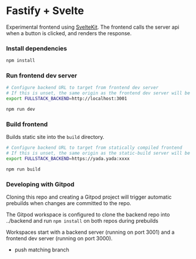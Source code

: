 # Fastify + Svelte

Experimental frontend using [SvelteKit](https://kit.svelte.dev/).
The frontend calls the server api when a button is clicked, and renders the response.

### Install dependencies

```sh
npm install
```

### Run frontend dev server

```sh
# Configure backend URL to target from frontend dev server
# If this is unset, the same origin as the frontend dev server will be used.
export FULLSTACK_BACKEND=http://localhost:3001

npm run dev
```

### Build frontend
Builds static site into the `build` directory.

```sh
# Configure backend URL to target from statically compiled frontend
# If this is unset, the same origin as the static-build server will be used.
export FULLSTACK_BACKEND=https://yada.yada:xxxx

npm run build
```

### Developing with Gitpod
Cloning this repo and creating a Gitpod project will trigger automatic prebuilds 
when changes are committed to the repo.

The Gitpod workspace is configured to clone the backend repo into ../backend
and run `npm install` on both repos during prebuilds

Workspaces start with a backend server (running on port 3001) 
and a frontend dev server (running on port 3000).

- push matching branch